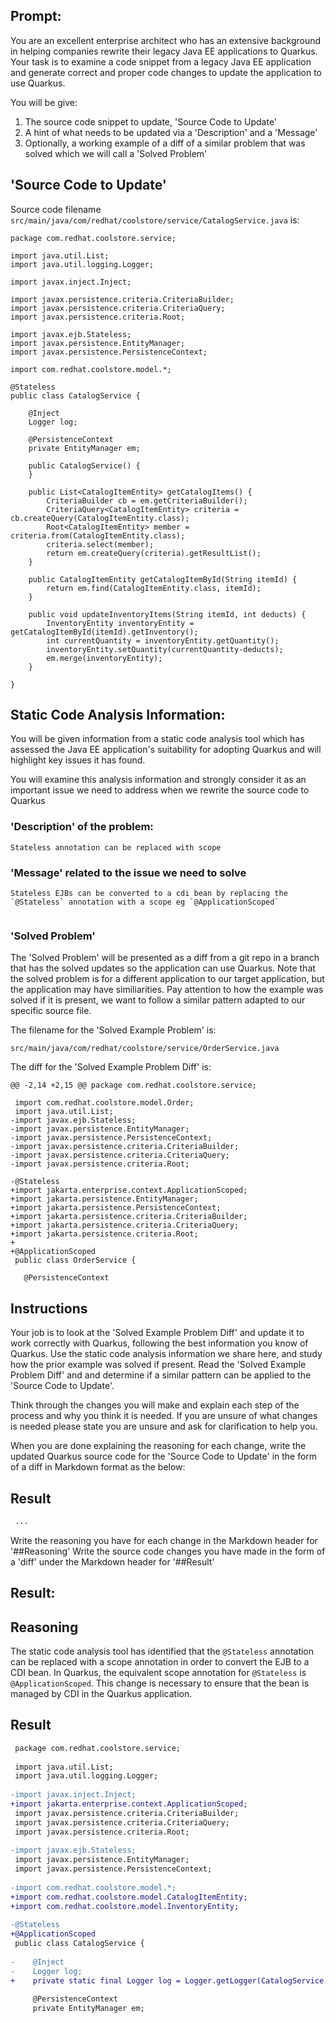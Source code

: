 ## Prompt:
You are an excellent enterprise architect who has an extensive
background in helping companies rewrite their legacy Java EE applications to 
Quarkus.  Your task is to examine a code snippet from a legacy Java EE application and 
generate correct and proper code changes to update the application to use Quarkus.

You will be give:
1. The source code snippet to update, 'Source Code to Update'
2. A hint of what needs to be updated via a 'Description' and a 'Message'
3. Optionally, a working example of a diff of a similar problem that was solved which we will call a 'Solved Problem'

## 'Source Code to Update'
Source code filename ``` src/main/java/com/redhat/coolstore/service/CatalogService.java ``` is:
```
package com.redhat.coolstore.service;

import java.util.List;
import java.util.logging.Logger;

import javax.inject.Inject;

import javax.persistence.criteria.CriteriaBuilder;
import javax.persistence.criteria.CriteriaQuery;
import javax.persistence.criteria.Root;

import javax.ejb.Stateless;
import javax.persistence.EntityManager;
import javax.persistence.PersistenceContext;

import com.redhat.coolstore.model.*;

@Stateless
public class CatalogService {

    @Inject
    Logger log;

    @PersistenceContext
    private EntityManager em;

    public CatalogService() {
    }

    public List<CatalogItemEntity> getCatalogItems() {
        CriteriaBuilder cb = em.getCriteriaBuilder();
        CriteriaQuery<CatalogItemEntity> criteria = cb.createQuery(CatalogItemEntity.class);
        Root<CatalogItemEntity> member = criteria.from(CatalogItemEntity.class);
        criteria.select(member);
        return em.createQuery(criteria).getResultList();
    }

    public CatalogItemEntity getCatalogItemById(String itemId) {
        return em.find(CatalogItemEntity.class, itemId);
    }

    public void updateInventoryItems(String itemId, int deducts) {
        InventoryEntity inventoryEntity = getCatalogItemById(itemId).getInventory();
        int currentQuantity = inventoryEntity.getQuantity();
        inventoryEntity.setQuantity(currentQuantity-deducts);
        em.merge(inventoryEntity);
    }

}

```

## Static Code Analysis Information:

You will be given information from a static code analysis tool which has assessed the 
Java EE application's suitability for adopting Quarkus and will highlight key issues it has found.

You will examine this analysis information and strongly consider it as an important 
issue we need to address when we rewrite the source code to Quarkus

### 'Description' of the problem: 
```
Stateless annotation can be replaced with scope
```

### 'Message' related to the issue we need to solve
```
Stateless EJBs can be converted to a cdi bean by replacing the `@Stateless` annotation with a scope eg `@ApplicationScoped`
 
```

### 'Solved Problem'
The 'Solved Problem' will be presented as a diff from a git repo in a branch that has
the solved updates so the application can use Quarkus. Note that the solved problem is 
for a different application to our target application, but the application may have similiarities.
Pay attention to how the example was solved if it is present, we want to follow a similar 
pattern adapted to our specific source file.

The filename for the 'Solved Example Problem' is:
```
src/main/java/com/redhat/coolstore/service/OrderService.java
```

The diff for the 'Solved Example Problem Diff' is:
```
@@ -2,14 +2,15 @@ package com.redhat.coolstore.service;
 
 import com.redhat.coolstore.model.Order;
 import java.util.List;
-import javax.ejb.Stateless;
-import javax.persistence.EntityManager;
-import javax.persistence.PersistenceContext;
-import javax.persistence.criteria.CriteriaBuilder;
-import javax.persistence.criteria.CriteriaQuery;
-import javax.persistence.criteria.Root;
 
-@Stateless
+import jakarta.enterprise.context.ApplicationScoped;
+import jakarta.persistence.EntityManager;
+import jakarta.persistence.PersistenceContext;
+import jakarta.persistence.criteria.CriteriaBuilder;
+import jakarta.persistence.criteria.CriteriaQuery;
+import jakarta.persistence.criteria.Root;
+
+@ApplicationScoped
 public class OrderService {
 
   @PersistenceContext

```


## Instructions
Your job is to look at the 'Solved Example Problem Diff' and update it to work correctly with Quarkus,
following the best information you know of Quarkus.  Use the static code analysis information we share 
here, and study how the prior example was solved if present.  Read the 'Solved Example Problem Diff'
and and determine if a similar pattern can be applied to the 'Source Code to Update'.

Think through the changes you will make and explain each step of the process and why you think it is needed.
If you are unsure of what changes is needed please state you are unsure and ask 
for clarification to help you.


When you are done explaining the reasoning for each change, write the updated 
Quarkus source code for the 'Source Code to Update' in the form of a diff
in Markdown format as the below:

## Result
```diff
 ...
```

Write the reasoning you have for each change in the Markdown header for '##Reasoning'
Write the source code changes you have made in the form of a 'diff' under the Markdown header for '##Result'



## Result:
## Reasoning
The static code analysis tool has identified that the `@Stateless` annotation can be replaced with a scope annotation in order to convert the EJB to a CDI bean. In Quarkus, the equivalent scope annotation for `@Stateless` is `@ApplicationScoped`. This change is necessary to ensure that the bean is managed by CDI in the Quarkus application.

## Result
```diff
 package com.redhat.coolstore.service;
 
 import java.util.List;
 import java.util.logging.Logger;
 
-import javax.inject.Inject;
+import jakarta.enterprise.context.ApplicationScoped;
 import javax.persistence.criteria.CriteriaBuilder;
 import javax.persistence.criteria.CriteriaQuery;
 import javax.persistence.criteria.Root;
 
-import javax.ejb.Stateless;
 import javax.persistence.EntityManager;
 import javax.persistence.PersistenceContext;
 
-import com.redhat.coolstore.model.*;
+import com.redhat.coolstore.model.CatalogItemEntity;
+import com.redhat.coolstore.model.InventoryEntity;
 
-@Stateless
+@ApplicationScoped
 public class CatalogService {
 
-    @Inject
-    Logger log;
+    private static final Logger log = Logger.getLogger(CatalogService.class.getName());
 
     @PersistenceContext
     private EntityManager em;
```

